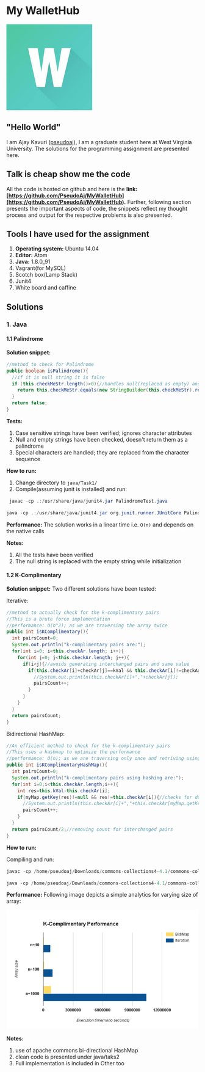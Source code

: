 # My WalletHub   
![Logo](./Images/logo.jpg)

## "Hello World"
I am Ajay Kavuri ([pseudoaj](www.pseudoaj.com)), I am a graduate student here at West Virginia University. The solutions for the programming assignment are presented here.

## Talk is cheap show me the code
All the code is hosted on github and here is the **link: [https://github.com/PseudoAj/MyWalletHub](https://github.com/PseudoAj/MyWalletHub).** Further, following section presents the important aspects of code, the snippets reflect my thought process and output for the respective problems is also presented.

## Tools I have used for the assignment
1. **Operating system:** Ubuntu 14.04
1. **Editor:** Atom
1. **Java:** 1.8.0_91
1. Vagrant(for MySQL)
1. Scotch box(Lamp Stack)
1. Junit4
1. White board and caffine


## Solutions
### 1. Java
#### 1.1 Palindrome
**Solution snippet:**
```java
//method to check for Palindrome
public boolean isPalindrome(){
  //if it is null string it is false
  if (this.checkMeStr.length()>0){//handles null(replaced as empty) and empty strings
    return this.checkMeStr.equals(new StringBuilder(this.checkMeStr).reverse().toString());
  }
  return false;
}
```

**Tests:**

1. Case sensitive strings have been verified; ignores character attributes
1. Null and empty strings have been checked, doesn't return them as a palindrome
1. Special characters are handled; they are replaced from the character sequence

**How to run:**

1. Change directory to `java/Task1/`
2. Compile(assuming junit is installed) and run:
```java
 javac -cp .:/usr/share/java/junit4.jar PalindromeTest.java
```
```java
java -cp .:/usr/share/java/junit4.jar org.junit.runner.JUnitCore PalindromeTest
```

**Performance:**
The solution works in a linear time i.e. `O(n)` and depends on the native calls

**Notes:**

1. All the tests have been verified
1. The null string is replaced with the empty string while initialization

#### 1.2 K-Complimentary
**Solution snippet:**
Two different solutions have been tested:

Iterative:
```java
//method to actually check for the k-complimentary pairs
//This is a brute force implementation
//performance: O(n^2); as we are traversing the array twice
public int isKComplimentary(){
  int pairsCount=0;
  System.out.println("k-complimentary pairs are:");
  for(int i=0; i<this.checkAr.length; i++){
    for(int j=0; j<this.checkAr.length; j++){
      if(i<j){//avoids generating interchanged pairs and same value
        if(this.checkAr[i]+checkAr[j]==kVal && this.checkAr[i]!=checkAr[j]){//checks for the repeated values that sum up
          //System.out.println(this.checkAr[i]+","+checkAr[j]);
          pairsCount++;
        }
      }
    }
  }
  return pairsCount;
}
```

Bidirectional HashMap:
```java
//An efficient method to check for the k-complimentary pairs
//This uses a hashmap to optimize the performance
//performance: O(n); as we are traversing only once and retriving using bidirectional hashmaps
public int isKComplimentaryHashMap(){
  int pairsCount=0;
  System.out.println("k-complimentary pairs using hashing are:");
  for(int i=0;i<this.checkAr.length;i++){
    int res=this.kVal-this.checkAr[i];
    if(myMap.getKey(res)!=null && res!=this.checkAr[i]){//checks for duplicate values
      //System.out.println(this.checkAr[i]+","+this.checkAr[myMap.getKey(res)]);
      pairsCount++;
    }
  }
  return pairsCount/2;//removing count for interchanged pairs
}
```

**How to run:**

Compiling and run:
```java
javac -cp /home/pseudoaj/Downloads/commons-collections4-4.1/commons-collections4-4.1.jar KComplimentary.java
```

```java
java -cp /home/pseudoaj/Downloads/commons-collections4-4.1/commons-collections4-4.1.jar:. KComplimentary
```


**Performance:**
Following image depicts a simple analytics for varying size of array:

![Logo](./Images/plotTask2.png)

**Notes:**

1. use of apache commons bi-directional HashMap
1. clean code is presented under java/taks2
1. Full implementation is included in Other too
